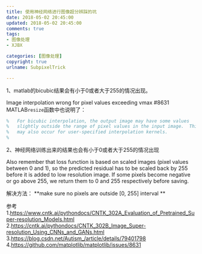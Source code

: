 ```yaml
---
title: 使用神经网络进行图像超分辨踩的坑
date: 2018-05-02 20:45:00
updated: 2018-05-02 20:45:00
comments: true
tags:
- 图像处理
- XJBX

categories: [图像处理]
copyright: true
urlname: SubpixelTrick

---
```




1、matlab的bicubic结果会有小于0或者大于255的情况出现。

Image interpolation wrong for pixel values exceeding vmax #8631
MATLAB`resize`函数中也说明了：

```matlab
%   For bicubic interpolation, the output image may have some values
%   slightly outside the range of pixel values in the input image.  This
%   may also occur for user-specified interpolation kernels.
%
```

<!--more-->


2、神经网络训练出来的结果也会有小于0或者大于255的情况出现


Also remember that loss function is based on scaled images (pixel values between 0 and 1), so the predicted residual has to be scaled back by 255 before it is added to low resolution image. If some pixels become negative or go above 255, we return them to 0 and 255 respectively before saving.

解决方法：
**make sure no pixels are outside [0, 255] interval
**

参考
1.https://www.cntk.ai/pythondocs/CNTK_302A_Evaluation_of_Pretrained_Super-resolution_Models.html
2.https://cntk.ai/pythondocs/CNTK_302B_Image_Super-resolution_Using_CNNs_and_GANs.html
3.https://blog.csdn.net/Autism_/article/details/79401798
4.https://github.com/matplotlib/matplotlib/issues/8631